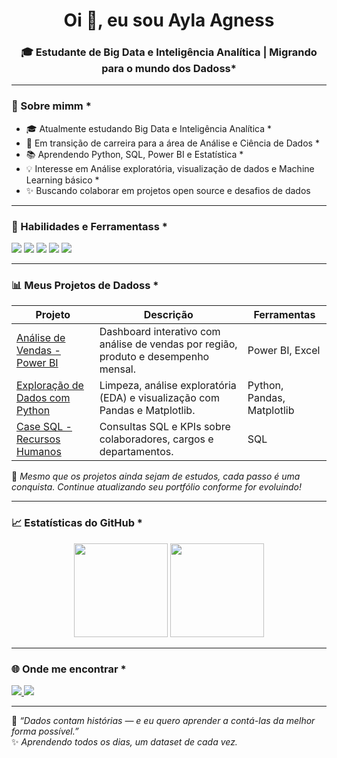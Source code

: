 <!-- 🌟 Capa -->
<h1 align="center">Oi 👋, eu sou Ayla Agness</h1>
<h3 align="center">🎓 Estudante de Big Data e Inteligência Analítica | Migrando para o mundo dos Dadoss*</h3>

---

### 🌱 Sobre mimm *

- 🎓 Atualmente estudando Big Data e Inteligência Analítica *
- 💼 Em transição de carreira para a área de Análise e Ciência de Dados * 
- 📚 Aprendendo Python, SQL, Power BI e Estatística * 
- 💡 Interesse em Análise exploratória, visualização de dados e Machine Learning básico * 
- ✨ Buscando colaborar em projetos open source e desafios de dados 

---

### 🧠 Habilidades e Ferramentass *

<p align="left">
  <img src="https://img.shields.io/badge/Python-3776AB?logo=python&logoColor=white" />
  <img src="https://img.shields.io/badge/SQL-316192?logo=postgresql&logoColor=white" />
  <img src="https://img.shields.io/badge/Power%20BI-F2C811?logo=powerbi&logoColor=black" />
  <img src="https://img.shields.io/badge/Excel-217346?logo=microsoftexcel&logoColor=white" />
  <img src="https://img.shields.io/badge/Google%20Data%20Studio-4285F4?logo=google&logoColor=white" />
</p>

---

### 📊 Meus Projetos de Dadoss *

| Projeto | Descrição | Ferramentas |
|----------|------------|-------------|
| [Análise de Vendas - Power BI](https://github.com/aylaagnes/projeto-vendas-powerbi) | Dashboard interativo com análise de vendas por região, produto e desempenho mensal. | Power BI, Excel |
| [Exploração de Dados com Python](https://github.com/aylaagnes/analise-dados-python) | Limpeza, análise exploratória (EDA) e visualização com Pandas e Matplotlib. | Python, Pandas, Matplotlib |
| [Case SQL - Recursos Humanos](https://github.com/aylaagnes/sql-rh-analise) | Consultas SQL e KPIs sobre colaboradores, cargos e departamentos. | SQL |

🧩 *Mesmo que os projetos ainda sejam de estudos, cada passo é uma conquista. Continue atualizando seu portfólio conforme for evoluindo!*  

---

### 📈 Estatísticas do GitHub *

<p align="center">
  <img src="https://github-readme-stats.vercel.app/api?username=aylaagnes&show_icons=true&theme=dracula" height="150" />
  <img src="https://github-readme-stats.vercel.app/api/top-langs/?username=aylaagnes&layout=compact&theme=dracula" height="150" />
</p>

---

### 🌐 Onde me encontrar *

<p align="left">
  <a href="https://www.linkedin.com/in/ayla-agnes-pitangui-coutinho/" target="_blank">
    <img src="https://img.shields.io/badge/-LinkedIn-%230077B5?logo=linkedin&logoColor=white" />
  </a>
  <a href="mailto:aylaagnes@hotmail.com" target="_blank">
    <img src="https://img.shields.io/badge/-Email-D14836?logo=gmail&logoColor=white" />
  </a>
</p>

---

💬 *“Dados contam histórias — e eu quero aprender a contá-las da melhor forma possível.”*  
✨ *Aprendendo todos os dias, um dataset de cada vez.*
